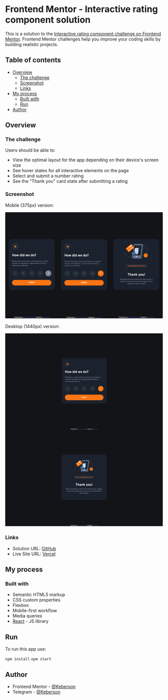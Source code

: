 # Frontend Mentor - Interactive rating component solution

This is a solution to the [Interactive rating component challenge on Frontend Mentor](https://www.frontendmentor.io/challenges/interactive-rating-component-koxpeBUmI). Frontend Mentor challenges help you improve your coding skills by building realistic projects. 

## Table of contents

- [Overview](#overview)
  - [The challenge](#the-challenge)
  - [Screenshot](#screenshot)
  - [Links](#links)
- [My process](#my-process)
  - [Built with](#built-with)
  - [Run](#run)
- [Author](#author)


## Overview

### The challenge

Users should be able to:

- View the optimal layout for the app depending on their device's screen size
- See hover states for all interactive elements on the page
- Select and submit a number rating
- See the "Thank you" card state after submitting a rating

### Screenshot

Mobile (375px) version:

![](./docs/screenshot-mobile.png)

Desktop (1440px) version:

![](./docs/screenshot-desktop.png)

### Links

- Solution URL: [GitHub](https://github.com/Keberson/interactive-rating-component-main)
- Live Site URL: [Vercel](https://interactive-rating-component-main-one.vercel.app/)

## My process

### Built with

- Semantic HTML5 markup
- CSS custom properties
- Flexbox
- Mobile-first workflow
- Media queries
- [React](https://reactjs.org/) - JS library

## Run

To run this app use:

```npm install```
```npm start```

## Author

- Frontend Mentor - [@Keberson](https://www.frontendmentor.io/profile/Keberson)
- Telegram - [@Keberson](https://www.t.me/Keberson)

